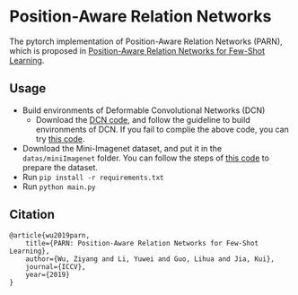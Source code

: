 # Position-Aware Relation Networks
The pytorch implementation of Position-Aware Relation Networks (PARN), which is proposed in [Position-Aware Relation Networks for Few-Shot Learning](https://arxiv.org/abs/1909.04332).

## Usage
- Build environments of Deformable Convolutional Networks (DCN)
    - Download the [DCN code](https://github.com/CharlesShang/DCNv2), and follow the guideline to build environments of DCN. If you fail to complie the above code, you can try [this code](https://github.com/jinfagang/DCNv2_latest).
- Download the Mini-Imagenet dataset, and put it in the `datas/miniImagenet` folder. You can follow the steps of [this code](https://github.com/floodsung/LearningToCompare_FSL) to prepare the dataset.
- Run `pip install -r requirements.txt`
- Run `python main.py`

## Citation
```
@article{wu2019parn,
    title={PARN: Position-Aware Relation Networks for Few-Shot Learning},
    author={Wu, Ziyang and Li, Yuwei and Guo, Lihua and Jia, Kui},
    journal={ICCV},
    year={2019}
}
```
